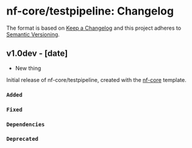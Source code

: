 # nf-core/testpipeline: Changelog

The format is based on [Keep a Changelog](https://keepachangelog.com/en/1.0.0/)
and this project adheres to [Semantic Versioning](https://semver.org/spec/v2.0.0.html).

## v1.0dev - [date]

* New thing

Initial release of nf-core/testpipeline, created with the [nf-core](https://nf-co.re/) template.

### `Added`

### `Fixed`

### `Dependencies`

### `Deprecated`
